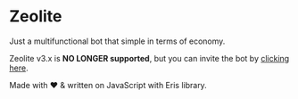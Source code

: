 # Zeolite
Just a multifunctional bot that simple in terms of economy.

Zeolite v3.x is **NO LONGER supported**, but you can invite the bot by [clicking here](https://discord.com/api/oauth2/authorize?client_id=679692205736460301&scope=bot&permissions=8).

Made with ❤️ & written on JavaScript with Eris library.
